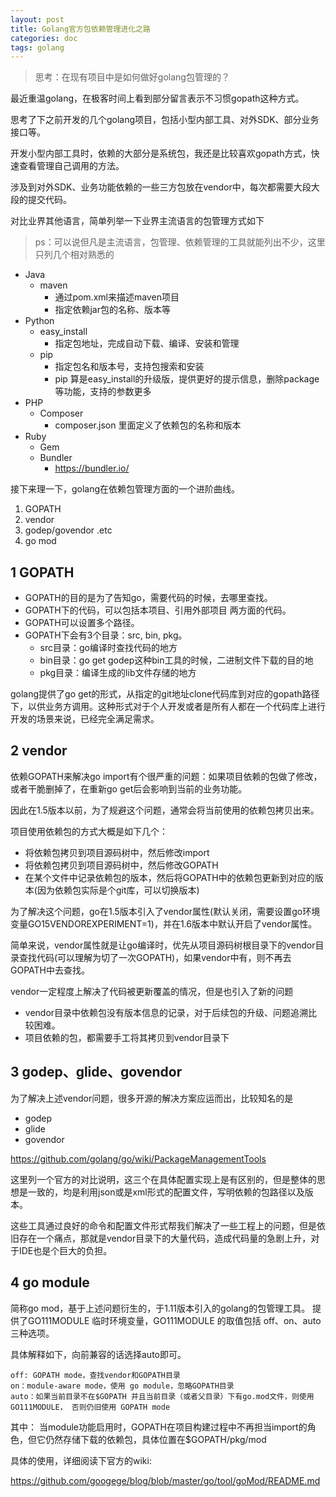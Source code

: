 ```yaml
---
layout: post
title: Golang官方包依赖管理进化之路
categories: doc
tags: golang
---
```


> 思考：在现有项目中是如何做好golang包管理的？


最近重温golang，在极客时间上看到部分留言表示不习惯gopath这种方式。

思考了下之前开发的几个golang项目，包括小型内部工具、对外SDK、部分业务接口等。

开发小型内部工具时，依赖的大部分是系统包，我还是比较喜欢gopath方式，快速查看管理自己调用的方法。

涉及到对外SDK、业务功能依赖的一些三方包放在vendor中，每次都需要大段大段的提交代码。

对比业界其他语言，简单列举一下业界主流语言的包管理方式如下

> ps：可以说但凡是主流语言，包管理、依赖管理的工具就能列出不少，这里只列几个相对熟悉的


- Java 
	- maven
		- 通过pom.xml来描述maven项目
		- 指定依赖jar包的名称、版本等
- Python
	- easy_install
		- 指定包地址，完成自动下载、编译、安装和管理
	- pip
		- 指定包名和版本号，支持包搜索和安装
		- pip 算是easy_install的升级版，提供更好的提示信息，删除package等功能，支持的参数更多
- PHP
	- Composer
		- composer.json 里面定义了依赖包的名称和版本 
- Ruby
	- Gem
	- Bundler
		- https://bundler.io/


接下来理一下，golang在依赖包管理方面的一个进阶曲线。

1. GOPATH
2. vendor
3. godep/govendor .etc
4. go mod


## 1 GOPATH
- GOPATH的目的是为了告知go，需要代码的时候，去哪里查找。
- GOPATH下的代码，可以包括本项目、引用外部项目 两方面的代码。
- GOPATH可以设置多个路径。
- GOPATH下会有3个目录：src, bin, pkg。
	- src目录：go编译时查找代码的地方
	- bin目录：go get godep这种bin工具的时候，二进制文件下载的目的地
	- pkg目录：编译生成的lib文件存储的地方


golang提供了go get的形式，从指定的git地址clone代码库到对应的gopath路径下，以供业务方调用。这种形式对于个人开发或者是所有人都在一个代码库上进行开发的场景来说，已经完全满足需求。


## 2 vendor
依赖GOPATH来解决go import有个很严重的问题：如果项目依赖的包做了修改，或者干脆删掉了，在重新go get后会影响到当前的业务功能。

因此在1.5版本以前，为了规避这个问题，通常会将当前使用的依赖包拷贝出来。

项目使用依赖包的方式大概是如下几个：

- 将依赖包拷贝到项目源码树中，然后修改import
- 将依赖包拷贝到项目源码树中，然后修改GOPATH
- 在某个文件中记录依赖包的版本，然后将GOPATH中的依赖包更新到对应的版本(因为依赖包实际是个git库，可以切换版本)


为了解决这个问题，go在1.5版本引入了vendor属性(默认关闭，需要设置go环境变量GO15VENDOREXPERIMENT=1)，并在1.6版本中默认开启了vendor属性。

简单来说，vendor属性就是让go编译时，优先从项目源码树根目录下的vendor目录查找代码(可以理解为切了一次GOPATH)，如果vendor中有，则不再去GOPATH中去查找。


vendor一定程度上解决了代码被更新覆盖的情况，但是也引入了新的问题


- vendor目录中依赖包没有版本信息的记录，对于后续包的升级、问题追溯比较困难。
- 项目依赖的包，都需要手工将其拷贝到vendor目录下


## 3 godep、glide、govendor

为了解决上述vendor问题，很多开源的解决方案应运而出，比较知名的是

- godep
- glide
- govendor

https://github.com/golang/go/wiki/PackageManagementTools
 
这里列一个官方的对比说明，这三个在具体配置实现上是有区别的，但是整体的思想是一致的，均是利用json或是xml形式的配置文件，写明依赖的包路径以及版本。

这些工具通过良好的命令和配置文件形式帮我们解决了一些工程上的问题，但是依旧存在一个痛点，那就是vendor目录下的大量代码，造成代码量的急剧上升，对于IDE也是个巨大的负担。

## 4 go module

简称go mod，基于上述问题衍生的，于1.11版本引入的golang的包管理工具。
提供了GO111MODULE 临时环境变量，GO111MODULE 的取值包括 off、on、auto三种选项。

具体解释如下，向前兼容的话选择auto即可。
```
off: GOPATH mode，查找vendor和GOPATH目录
on：module-aware mode，使用 go module，忽略GOPATH目录
auto：如果当前目录不在$GOPATH 并且当前目录（或者父目录）下有go.mod文件，则使用 GO111MODULE， 否则仍旧使用 GOPATH mode
```

其中：
当module功能启用时，GOPATH在项目构建过程中不再担当import的角色，但它仍然存储下载的依赖包，具体位置在$GOPATH/pkg/mod

具体的使用，详细阅读下官方的wiki:

https://github.com/googege/blog/blob/master/go/tool/goMod/README.md
